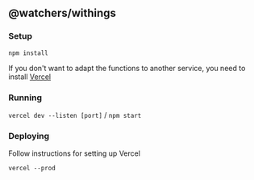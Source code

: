 ## @watchers/withings

### Setup

`npm install`

If you don't want to adapt the functions to another service, you need to install [Vercel](https://vercel.com/docs/cli)

### Running

`vercel dev --listen [port]` / `npm start`

### Deploying

Follow instructions for setting up Vercel

`vercel --prod`

